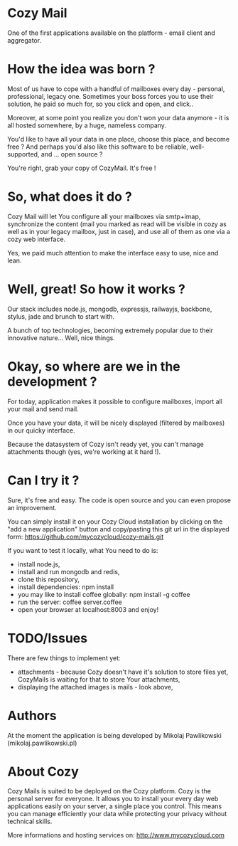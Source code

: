 # Cozy Mail

One of the first applications available on the platform - email client and aggregator.


# How the idea was born ?

Most of us have to cope with a handful of mailboxes every day - personal, professional, legacy one. Sometimes your boss forces you to use their solution, he paid so much for, so you click and open, and click..

Moreover, at some point you realize you don't won your data anymore - it is all hosted somewhere, by a huge, nameless company.


You'd like to have all your data in one place, choose this place, and become free ? And perhaps you'd also like this software to be reliable, well-supported, and ... open source ?

You're right, grab your copy of CozyMail. It's free !



# So, what does it do ?

Cozy Mail will let You configure all your mailboxes via smtp+imap, synchronize the content (mail you marked as read will be visible in cozy as well as in your legacy mailbox, just in case), and use all of them as one via a cozy web interface.

Yes, we paid much attention to make the interface easy to use, nice and lean.


# Well, great! So how it works ?

Our stack includes node.js, mongodb, expressjs, railwayjs, backbone, stylus, jade and brunch to start with.

A bunch of top technologies, becoming extremely popular due to their innovative nature... Well, nice things.



# Okay, so where are we in the development ?

For today, application makes it possible to configure mailboxes, import all your mail and send mail.

Once you have your data, it will be nicely displayed (filtered by mailboxes) in our quicky interface.

Because the datasystem of Cozy isn't ready yet, you can't manage attachments though (yes, we're working at it hard !).





# Can I try it ?

Sure, it's free and easy. The code is open source and you can even propose an improvement.

You can simply install it on your Cozy Cloud installation by clicking on the
"add a new application" button and copy/pasting this git url in the displayed
form: https://github.com/mycozycloud/cozy-mails.git 

If you want to test it locally, what You need to do is:

* install node.js, 
* install and run mongodb and redis,
* clone this repository,
* install dependencies: npm install
* you may like to install coffee globally: npm install -g coffee
* run the server: coffee server.coffee
* open your browser at localhost:8003 and enjoy!



# TODO/Issues

There are few things to implement yet:
* attachments - because Cozy doesn't have it's solution to store files yet, CozyMails is waiting for that to store Your attachments,
* displaying the attached images is mails - look above,




# Authors

At the moment the application is being developed by Mikolaj Pawlikowski (mikolaj.pawlikowski.pl)


# About Cozy

Cozy Mails is suited to be deployed on the Cozy platform. Cozy is the personal
server for everyone. It allows you to install your every day web applications 
easily on your server, a single place you control. This means you can manage 
efficiently your data while protecting your privacy without technical skills.

More informations and hosting services on:
http://www.mycozycloud.com

